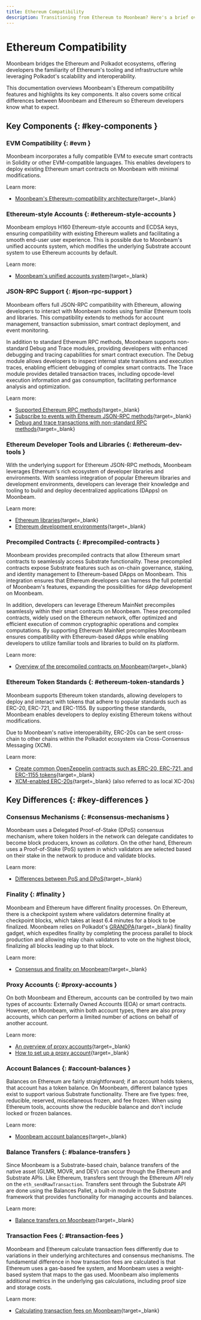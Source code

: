 ```yaml
---
title: Ethereum Compatibility
description: Transitioning from Ethereum to Moonbeam? Here's a brief overview of the key components and key differences of Moonbeam's Ethereum compatibility.
---
```


# Ethereum Compatibility

Moonbeam bridges the Ethereum and Polkadot ecosystems, offering developers the familiarity of Ethereum's tooling and infrastructure while leveraging Polkadot's scalability and interoperability.

This documentation overviews Moonbeam's Ethereum compatibility features and highlights its key components. It also covers some critical differences between Moonbeam and Ethereum so Ethereum developers know what to expect.

## Key Components {: #key-components }

### EVM Compatibility {: #evm }

Moonbeam incorporates a fully compatible EVM to execute smart contracts in Solidity or other EVM-compatible languages. This enables developers to deploy existing Ethereum smart contracts on Moonbeam with minimal modifications.

Learn more:

- [Moonbeam's Ethereum-compatibility architecture](/learn/platform/technology#ethereum-compatibility-architecture){target=\_blank}

### Ethereum-style Accounts {: #ethereum-style-accounts }

Moonbeam employs H160 Ethereum-style accounts and ECDSA keys, ensuring compatibility with existing Ethereum wallets and facilitating a smooth end-user user experience. This is possible due to Moonbeam's unified accounts system, which modifies the underlying Substrate account system to use Ethereum accounts by default.

Learn more:

- [Moonbeam's unified accounts system](/learn/features/unified-accounts){target=\_blank}

### JSON-RPC Support {: #json-rpc-support }

Moonbeam offers full JSON-RPC compatibility with Ethereum, allowing developers to interact with Moonbeam nodes using familiar Ethereum tools and libraries. This compatibility extends to methods for account management, transaction submission, smart contract deployment, and event monitoring.

In addition to standard Ethereum RPC methods, Moonbeam supports non-standard Debug and Trace modules, providing developers with enhanced debugging and tracing capabilities for smart contract execution. The Debug module allows developers to inspect internal state transitions and execution traces, enabling efficient debugging of complex smart contracts. The Trace module provides detailed transaction traces, including opcode-level execution information and gas consumption, facilitating performance analysis and optimization.

Learn more:

- [Supported Ethereum RPC methods](/builders/get-started/eth-compare/rpc-support/){target=\_blank}
- [Subscribe to events with Ethereum JSON-RPC methods](/builders/build/eth-api/pubsub){target=\_blank}
- [Debug and trace transactions with non-standard RPC methods](/builders/build/eth-api/debug-trace){target=\_blank}

### Ethereum Developer Tools and Libraries {: #ethereum-dev-tools }

With the underlying support for Ethereum JSON-RPC methods, Moonbeam leverages Ethereum's rich ecosystem of developer libraries and environments. With seamless integration of popular Ethereum libraries and development environments, developers can leverage their knowledge and tooling to build and deploy decentralized applications (DApps) on Moonbeam.

Learn more:

- [Ethereum libraries](/builders/build/eth-api/libraries/){target=\_blank}
- [Ethereum development environments](/builders/build/eth-api/libraries/){target=\_blank}

### Precompiled Contracts {: #precompiled-contracts }

Moonbeam provides precompiled contracts that allow Ethereum smart contracts to seamlessly access Substrate functionality. These precompiled contracts expose Substrate features such as on-chain governance, staking, and identity management to Ethereum-based DApps on Moonbeam. This integration ensures that Ethereum developers can harness the full potential of Moonbeam's features, expanding the possibilities for dApp development on Moonbeam.

In addition, developers can leverage Ethereum MainNet precompiles seamlessly within their smart contracts on Moonbeam. These precompiled contracts, widely used on the Ethereum network, offer optimized and efficient execution of common cryptographic operations and complex computations. By supporting Ethereum MainNet precompiles Moonbeam ensures compatibility with Ethereum-based dApps while enabling developers to utilize familiar tools and libraries to build on its platform.

Learn more:

- [Overview of the precompiled contracts on Moonbeam](/builders/pallets-precompiles/precompiles/overview){target=\_blank}

### Ethereum Token Standards {: #ethereum-token-standards }

Moonbeam supports Ethereum token standards, allowing developers to deploy and interact with tokens that adhere to popular standards such as ERC-20, ERC-721, and ERC-1155. By supporting these standards, Moonbeam enables developers to deploy existing Ethereum tokens without modifications.

Due to Moonbeam's native interoperability, ERC-20s can be sent cross-chain to other chains within the Polkadot ecosystem via Cross-Consensus Messaging (XCM).

Learn more:

- [Create common OpenZeppelin contracts such as ERC-20, ERC-721, and ERC-1155 tokens](/builders/build/eth-api/dev-env/openzeppelin/contracts){target=\_blank}
- [XCM-enabled ERC-20s](/builders/interoperability/xcm/xc20/overview#local-xc20s){target=\_blank} (also referred to as local XC-20s)

## Key Differences {: #key-differences }

### Consensus Mechanisms {: #consensus-mechanisms }

Moonbeam uses a Delegated Proof-of-Stake (DPoS) consensus mechanism, where token holders in the network can delegate candidates to become block producers, known as _collators_. On the other hand, Ethereum uses a Proof-of-Stake (PoS) system in which validators are selected based on their stake in the network to produce and validate blocks.

Learn more:

- [Differences between PoS and DPoS](/learn/core-concepts/consensus-finality#main-differences){target=_blank}

### Finality {: #finality }

Moonbeam and Ethereum have different finality processes. On Ethereum, there is a checkpoint system where validators determine finality at checkpoint blocks, which takes at least 6.4 minutes for a block to be finalized. Moonbeam relies on Polkadot's [GRANDPA](https://wiki.polkadot.network/docs/learn-consensus#finality-gadget-grandpa){target=\_blank} finality gadget, which expedites finality by completing the process parallel to block production and allowing relay chain validators to vote on the highest block, finalizing all blocks leading up to that block.

Learn more:

- [Consensus and finality on Moonbeam](/learn/core-concepts/consensus-finality){target=_blank}

### Proxy Accounts {: #proxy-accounts }

On both Moonbeam and Ethereum, accounts can be controlled by two main types of accounts: Externally Owned Accounts (EOA) or smart contracts. However, on Moonbeam, within both account types, there are also proxy accounts, which can perform a limited number of actions on behalf of another account.

Learn more:

- [An overview of proxy accounts](https://wiki.polkadot.network/docs/learn-proxies){target=\_blank}
- [How to set up a proxy account](/tokens/manage/proxy-accounts){target=\_blank}

### Account Balances {: #account-balances }

Balances on Ethereum are fairly straightforward; if an account holds tokens, that account has a token balance. On Moonbeam, different balance types exist to support various Substrate functionality. There are five types: free, reducible, reserved, miscellaneous frozen, and fee frozen. When using Ethereum tools, accounts show the reducible balance and don't include locked or frozen balances.

Learn more:

- [Moonbeam account balances](/learn/core-concepts/balances){target=_blank}

### Balance Transfers {: #balance-transfers }

Since Moonbeam is a Substrate-based chain, balance transfers of the native asset (GLMR, MOVR, and DEV) can occur through the Ethereum and Substrate APIs. Like Ethereum, transfers sent through the Ethereum API rely on the `eth_sendRawTransaction`. Transfers sent through the Substrate API are done using the Balances Pallet, a built-in module in the Substrate framework that provides functionality for managing accounts and balances.

Learn more:

- [Balance transfers on Moonbeam](/learn/core-concepts/transfers-api){target=_blank}

### Transaction Fees {: #transaction-fees }

Moonbeam and Ethereum calculate transaction fees differently due to variations in their underlying architectures and consensus mechanisms. The fundamental difference in how transaction fees are calculated is that Ethereum uses a gas-based fee system, and Moonbeam uses a weight-based system that maps to the gas used. Moonbeam also implements additional metrics in the underlying gas calculations, including proof size and storage costs.

Learn more:

- [Calculating transaction fees on Moonbeam](/learn/core-concepts/tx-fees){target=\_blank}
